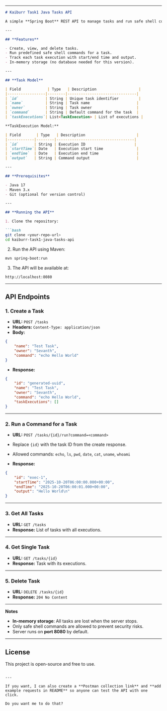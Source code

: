 

---

````markdown
# Kaiburr Task1 Java Tasks API

A simple **Spring Boot** REST API to manage tasks and run safe shell commands. Each task can have multiple executions with output and timestamps.

---

## **Features**

- Create, view, and delete tasks.
- Run predefined safe shell commands for a task.
- Track each task execution with start/end time and output.
- In-memory storage (no database needed for this version).

---

## **Task Model**

| Field            | Type   | Description                   |
|-----------------|--------|-------------------------------|
| `id`            | String | Unique task identifier         |
| `name`          | String | Task name                     |
| `owner`         | String | Task owner                    |
| `command`       | String | Default command for the task  |
| `taskExecutions`| List<TaskExecution> | List of executions |

**TaskExecution Model:**

| Field       | Type   | Description                       |
|------------|--------|-----------------------------------|
| `id`       | String | Execution ID                      |
| `startTime`| Date   | Execution start time               |
| `endTime`  | Date   | Execution end time                 |
| `output`   | String | Command output                     |

---

## **Prerequisites**

- Java 17  
- Maven 3.x  
- Git (optional for version control)  

---

## **Running the API**

1. Clone the repository:

```bash
git clone <your-repo-url>
cd kaiburr-task1-java-tasks-api
````

2. Run the API using Maven:

```bash
mvn spring-boot:run
```

3. The API will be available at:

```
http://localhost:8080
```

---

## **API Endpoints**

### **1. Create a Task**

* **URL:** `POST /tasks`
* **Headers:** `Content-Type: application/json`
* **Body:**

```json
{
    "name": "Test Task",
    "owner": "Sevanth",
    "command": "echo Hello World"
}
```

* **Response:**

```json
{
    "id": "generated-uuid",
    "name": "Test Task",
    "owner": "Sevanth",
    "command": "echo Hello World",
    "taskExecutions": []
}
```

---

### **2. Run a Command for a Task**

* **URL:** `POST /tasks/{id}/run?command=<command>`

* Replace `{id}` with the task ID from the create response.

* Allowed commands: `echo`, `ls`, `pwd`, `date`, `cat`, `uname`, `whoami`

* **Response:**

```json
{
    "id": "exec-1",
    "startTime": "2025-10-20T06:00:00.000+00:00",
    "endTime": "2025-10-20T06:00:01.000+00:00",
    "output": "Hello World\n"
}
```

---

### **3. Get All Tasks**

* **URL:** `GET /tasks`
* **Response:** List of tasks with all executions.

---

### **4. Get Single Task**

* **URL:** `GET /tasks/{id}`
* **Response:** Task with its executions.

---

### **5. Delete Task**

* **URL:** `DELETE /tasks/{id}`
* **Response:** `204 No Content`

---

 **Notes**

* **In-memory storage**: All tasks are lost when the server stops.
* Only safe shell commands are allowed to prevent security risks.
* Server runs on **port 8080** by default.

---

## **License**

This project is open-source and free to use.

```

---

If you want, I can also create a **Postman collection link** and **add example requests in README** so anyone can test the API with one click.  

Do you want me to do that?
```
